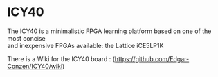 # ICY40
The ICY40 is a minimalistic FPGA learning platform based on one of the most concise<br>and inexpensive FPGAs available: the Lattice iCE5LP1K

There is a Wiki for the ICY40 board : (https://github.com/Edgar-Conzen/ICY40/wiki)
